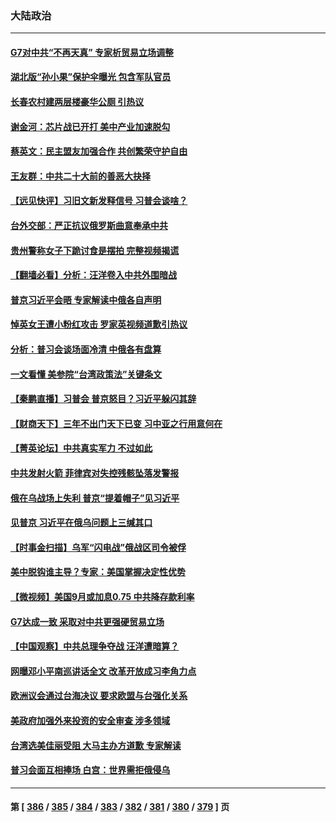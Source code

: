 ### 大陆政治
---
#### [G7对中共“不再天真” 专家析贸易立场调整](../../pages/ncid277/n13826140.md) 
#### [湖北版“孙小果”保护伞曝光 包含军队官员](../../pages/ncid277/n13826249.md) 
#### [长春农村建两层楼豪华公厕 引热议](../../pages/ncid277/n13826320.md) 
#### [谢金河：芯片战已开打 美中产业加速脱勾](../../pages/ncid277/n13826293.md) 
#### [蔡英文：民主盟友加强合作 共创繁荣守护自由](../../pages/ncid277/n13826116.md) 
#### [王友群：中共二十大前的善恶大抉择](../../pages/ncid277/n13826020.md) 
#### [【远见快评】习旧文新发释信号 习普会谈啥？](../../pages/ncid277/n13826083.md) 
#### [台外交部：严正抗议俄罗斯曲意奉承中共](../../pages/ncid277/n13826137.md) 
#### [贵州警称女子下跪讨食是摆拍 完整视频揭谎](../../pages/ncid277/n13826144.md) 
#### [【翻墙必看】分析：汪洋卷入中共外围暗战](../../pages/ncid277/n13826176.md) 
#### [普京习近平会晤 专家解读中俄各自声明](../../pages/ncid277/n13825984.md) 
#### [悼英女王遭小粉红攻击 罗家英视频道歉引热议](../../pages/ncid277/n13826031.md) 
#### [分析：普习会谈场面冷清 中俄各有盘算](../../pages/ncid277/n13826004.md) 
#### [一文看懂 美参院“台湾政策法”关键条文](../../pages/ncid277/n13825882.md) 
#### [【秦鹏直播】习普会 普京怒目？习近平躲闪其辞](../../pages/ncid277/n13826013.md) 
#### [【财商天下】三年不出门天下已变 习中亚之行用意何在](../../pages/ncid277/n13825946.md) 
#### [【菁英论坛】中共真实军力 不过如此](../../pages/ncid277/n13825926.md) 
#### [中共发射火箭 菲律宾对失控残骸坠落发警报](../../pages/ncid277/n13825941.md) 
#### [俄在乌战场上失利 普京“提着帽子”见习近平](../../pages/ncid277/n13825970.md) 
#### [见普京 习近平在俄乌问题上三缄其口](../../pages/ncid277/n13825949.md) 
#### [【时事金扫描】乌军“闪电战”俄战区司令被俘](../../pages/ncid277/n13825830.md) 
#### [美中脱钩谁主导？专家：美国掌握决定性优势](../../pages/ncid277/n13825556.md) 
#### [【微视频】美国9月或加息0.75 中共降存款利率](../../pages/ncid277/n13825209.md) 
#### [G7达成一致 采取对中共更强硬贸易立场](../../pages/ncid277/n13825890.md) 
#### [【中国观察】中共总理争夺战 汪洋遭暗算？](../../pages/ncid277/n13825615.md) 
#### [网曝邓小平南巡讲话全文 改革开放成习李角力点](../../pages/ncid277/n13825510.md) 
#### [欧洲议会通过台海决议 要求欧盟与台强化关系](../../pages/ncid277/n13825857.md) 
#### [美政府加强外来投资的安全审查 涉多领域](../../pages/ncid277/n13825804.md) 
#### [台湾选美佳丽受阻 大马主办方道歉 专家解读](../../pages/ncid277/n13825713.md) 
#### [普习会面互相捧场 白宫：世界需拒俄侵乌](../../pages/ncid277/n13825805.md) 

---
#### 第 [ [386](./386.md) / [385](./385.md) / [384](./384.md) / [383](./383.md) / [382](./382.md) / [381](./381.md) / [380](./380.md) / [379](./379.md) ] 页
